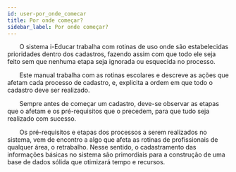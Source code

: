 ```yaml
---
id: user-por_onde_comecar
title: Por onde começar?
sidebar_label: Por onde começar?
---
```


&nbsp;&nbsp;&nbsp;&nbsp;&nbsp;&nbsp;&nbsp;O sistema i-Educar trabalha com rotinas de uso onde são estabelecidas prioridades dentro dos  cadastros, fazendo assim com que todo ele seja feito sem que nenhuma etapa seja ignorada ou esquecida no processo.

&nbsp;&nbsp;&nbsp;&nbsp;&nbsp;&nbsp;&nbsp;Este manual trabalha com as rotinas escolares e descreve as ações que afetam cada processo de cadastro, e, explicita a ordem em que todo o cadastro deve ser realizado.

&nbsp;&nbsp;&nbsp;&nbsp;&nbsp;&nbsp;&nbsp;Sempre antes de começar um cadastro, deve-se observar as etapas que o afetam e os pré-requisitos que o precedem, para que tudo seja realizado com sucesso.

&nbsp;&nbsp;&nbsp;&nbsp;&nbsp;&nbsp;&nbsp;Os pré-requisitos e etapas dos processos a serem realizados no sistema, vem de encontro a algo que afeta as rotinas de profissionais de qualquer área, o retrabalho. Nesse sentido, o cadastramento das informações básicas no sistema são primordiais para a construção de uma base de dados sólida que otimizará tempo e recursos. 